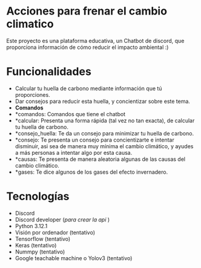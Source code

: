 # Acciones para frenar el cambio climatico
Este proyecto es una plataforma educativa, un Chatbot de discord, que proporciona información de cómo reducir el impacto ambiental :)

# Funcionalidades
- Calcular tu huella de carbono mediante información que tú proporciones.
- Dar consejos para reducir esta huella, y concientizar sobre este tema.
- **Comandos**
- *comandos: Comandos que tiene el chatbot
- *calcular: Presenta una forma rápida (tal vez no tan exacta), de calcular tu huella de carbono.
- *consejo_huella: Te da un consejo para minimizar tu huella de carbono.
- *consejo: Te presenta un consejo para concientizarte e intentar disminuir, asi sea de manera muy mínima el cambio climático, y ayudes a más personas a intentar algo por esta causa.
- *causas: Te presenta de manera aleatoria algunas de las causas del cambio climático.
- *gases: Te dice algunos de los gases del efecto invernadero.

# Tecnologías
- Discord
- Discord developer (*para crear la api* )
- Python 3.12.1
- Visión por ordenador (tentativo)
- Tensorflow (tentativo)
- Keras (tentativo)
- Nummpy (tentativo)
- Google teachable machine o Yolov3 (tentativo)
